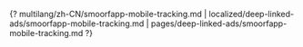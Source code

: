 {? multilang/zh-CN/smoorfapp-mobile-tracking.md | localized/deep-linked-ads/smoorfapp-mobile-tracking.md | pages/deep-linked-ads/smoorfapp-mobile-tracking.md ?}
